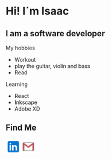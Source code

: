 # Hi! I´m Isaac <br>
## I am a software developer

My hobbies
- Workout
- play the guitar, violin and bass
- Read

Learning
- React
- Inkscape
- Adobe XD

## Find Me
<a href="https://www.linkedin.com/in/jorge-isaac-godinez-preza-43bb04226/">
<img align="left" alt="something" target="_blank" width="40px" src="https://github.com/gitbrave99/gitbrave99/blob/master/linkedin.svg">
</a>
<a href="mailto:bezisaa@gmail.com">
  <img align="left" alt="something" target="_blank" width="40px" src="https://github.com/gitbrave99/gitbrave99/blob/master/gmail.svg">
</a>
